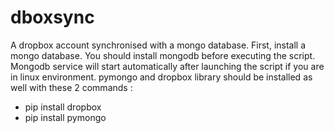 # dboxsync
A dropbox account synchronised with a mongo database.
First, install a mongo database.
You should install mongodb before executing the script.
Mongodb service will start automatically after launching the script if you are in linux environment.
pymongo and dropbox library should be installed as well with these 2 commands :
- pip install dropbox
- pip install pymongo

